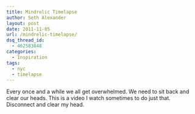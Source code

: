 ```yaml
---
title: Mindrelic Timelapse
author: Seth Alexander
layout: post
date: 2011-11-05
url: /mindrelic-timelapse/
dsq_thread_id:
  - 462583848
categories:
  - Inspiration
tags:
  - nyc
  - timelapse
---
```

Every once and a while we all get overwhelmed. We need to sit back and clear our heads. This is a video I watch sometimes to do just that. Disconnect and clear my head.